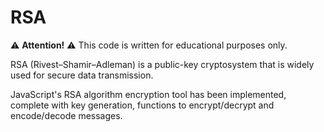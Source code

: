 # RSA

⚠️ **Attention!** ⚠️ ️This code is written for educational purposes only.

RSA (Rivest–Shamir–Adleman) is a public-key cryptosystem that is widely used for secure data transmission.

JavaScript's RSA algorithm encryption tool has been implemented, complete with key generation, functions to encrypt/decrypt and encode/decode messages.
